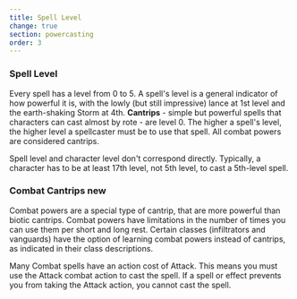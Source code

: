 ```yaml
---
title: Spell Level
change: true
section: powercasting
order: 3
---
```

### Spell Level
Every spell has a level from 0 to 5. A spell's level is a general indicator of how powerful it is, with the
lowly (but still impressive) lance at 1st level and the earth-shaking Storm at 4th. __Cantrips__ - simple but powerful spells
that characters can cast almost by rote - are level 0. The higher a spell's level, the higher level a spellcaster must
be to use that spell. All combat powers are considered cantrips.

Spell level and character level don't correspond directly. Typically, a character has to be at least 17th level,
not 5th level, to cast a 5th-level spell.

### Combat Cantrips <v-chip color="secondary" text-color="white" class="v-chip--x-small">new</v-chip>
Combat powers are a special type of cantrip, that are more powerful than biotic cantrips. Combat powers have limitations
in the number of times you can use them per short and long rest. Certain classes (infiltrators and vanguards) have the
option of learning combat powers instead of cantrips, as indicated in their class descriptions.

Many Combat spells have an action cost of Attack. This means you must use the Attack combat action to cast the spell. If
a spell or effect prevents you from taking the Attack action, you cannot cast the spell.

